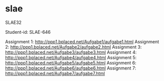 # slae
SLAE32

Student-id: SLAE-646

Assignment 1: http://ppp1.bplaced.net/Aufgabe1/aufgabe1.html
Assignment 2: http://ppp1.bplaced.net/Aufgabe2/aufgabe2.html
Assignment 3: http://ppp1.bplaced.net/Aufgabe3/aufgabe3.html
Assignment 4: http://ppp1.bplaced.net/Aufgabe4/aufgabe4.html
Assignment 5: http://ppp1.bplaced.net/Aufgabe5/aufgabe5.html
Assignment 6: http://ppp1.bplaced.net/Aufgabe6/aufgabe6.html
Assignment 7: http://ppp1.bplaced.net/Aufgabe7/aufgabe7.html


